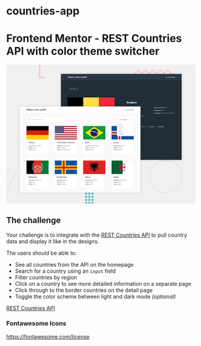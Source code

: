 # countries-app

# Frontend Mentor - REST Countries API with color theme switcher

![Design preview for the REST Countries API with color theme switcher coding challenge](/design/desktop-preview.jpg)

## The challenge

Your challenge is to integrate with the [REST Countries API](https://restcountries.eu) to pull country data and display it like in the designs.

The users should be able to:

- See all countries from the API on the homepage
- Search for a country using an `input` field
- Filter countries by region
- Click on a country to see more detailed information on a separate page
- Click through to the border countries on the detail page
- Toggle the color scheme between light and dark mode _(optional)_

[REST Countries API](https://restcountries.eu)

### Fontawesome Icons

https://fontawesome.com/license
